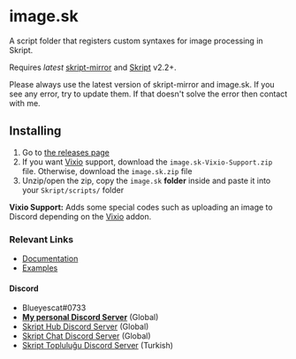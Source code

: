 # image.sk
A script folder that registers custom syntaxes for image processing in Skript.

Requires *latest* [skript-mirror](https://github.com/btk5h/skript-mirror) and [Skript](https://github.com/bensku/Skript) v2.2+.

Please always use the latest version of skript-mirror and image.sk. If you see any error, try to update them. If that doesn't solve the error then contact with me.

## Installing
1. Go to [the releases page](https://github.com/Blueyescat/image.sk/releases/tag/v0.5.0)
1. If you want [Vixio](https://github.com/iBlitzkriegi/Vixio) support, download the `image.sk-Vixio-Support.zip` file. Otherwise, download the `image.sk.zip` file
1. Unzip/open the zip, copy the `image.sk` **folder** inside and paste it into your `Skript/scripts/` folder

**Vixio Support:** Adds some special codes such as uploading an image to Discord depending on the [Vixio](https://github.com/iBlitzkriegi/Vixio) addon.

### Relevant Links
- [Documentation](https://github.com/Blueyescat/image.sk/wiki/Documentation)
- [Examples](https://github.com/Blueyescat/image.sk/wiki/Examples)

#### Discord
- Blueyescat#0733
- [**My personal Discord Server**](https://discord.gg/ayvQQtq) (Global)
- [Skript Hub Discord Server](https://skripthub.net/discord) (Global)
- [Skript Chat Discord Server](https://discord.gg/tMhwDmC) (Global)
- [Skript Topluluğu Discord Server](https://discord.gg/UuNuz5Y) (Turkish)
